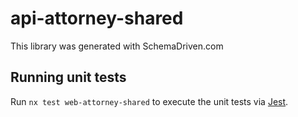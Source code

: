 
# api-attorney-shared

This library was generated with SchemaDriven.com

## Running unit tests

Run `nx test web-attorney-shared` to execute the unit tests via [Jest](https://jestjs.io).

